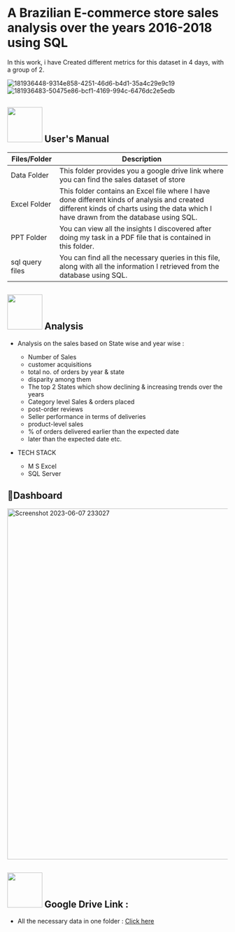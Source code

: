 # A Brazilian E-commerce store sales analysis over the years 2016-2018 using SQL
In this work, i have Created different metrics for this dataset in  4 days, with a group of 2.

![181936448-9314e858-4251-46d6-b4d1-35a4c29e9c19](https://github.com/reema08/Covid19-Project/assets/109653833/017ff44f-8b55-48c2-8fce-5605fdb53159)![181936483-50475e86-bcf1-4169-994c-6476dc2e5edb](https://github.com/reema08/Covid19-Project/assets/109653833/383701b3-ba1b-4c77-ab92-9eaf791e36b0)

<image src="https://github.com/reema08/SQL-Project/assets/109653833/995c471a-8933-41a6-8450-3c57cca27344" width="80" hight="80" /> User's Manual
---
| Files/Folder | Description |
| ------------ | ----------- |
| Data Folder | This folder provides you a google drive link where you can find the sales dataset of store |
| Excel Folder | This folder contains an Excel file where I have done different kinds of analysis and created different kinds of charts using the data which I have drawn from the database using SQL. |
| PPT Folder | You can view all the insights I discovered after doing my task in a PDF file that is contained in this folder. |
| sql query files | You can find all the necessary queries in this file, along with all the information I retrieved from the database using SQL.|



<image src="https://github.com/reema08/SQL-Project/assets/109653833/01622a4c-c753-4022-ad22-bd96cdd2967e" width="80" hight="80" /> Analysis
---
* Analysis on the sales based on State wise and year wise :
  - Number of Sales 
  - customer acquisitions 
  - total no. of orders by year & state  
  - disparity among them 
  - The top 2 States which show declining & increasing trends over the years
  - Category level Sales & orders placed 
  - post-order reviews 
  - Seller performance in terms of deliveries 
  - product-level sales 
  - % of orders delivered earlier than the expected date 
  - later than the expected date etc.

* TECH STACK 
  - M S Excel
  - SQL Server


📃Dashboard
---
<img width="800" alt="Screenshot 2023-06-07 233027" src="https://github.com/reema08/SQL-Project/assets/109653833/60d1e54e-ea0e-4511-8387-d52a6ef45d71">



<image src="https://github.com/reema08/SQL-Project/assets/109653833/4235b047-5fbe-46e5-b339-b499c666b9d9" width="80" hight="80" /> Google Drive Link :
---
* All the necessary data in one folder : [Click here](https://drive.google.com/drive/folders/1XM9joR4kLw7W7tNjBqe1mDqrLCU70S6K?usp=drive_link)



